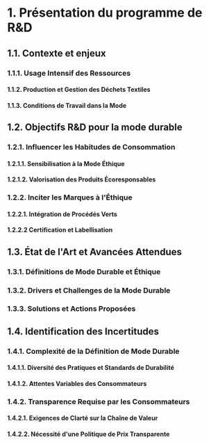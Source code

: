 # 1. Présentation du programme de R&D
## 1.1. Contexte et enjeux
### 1.1.1. Usage Intensif des Ressources
#### 1.1.2. Production et Gestion des Déchets Textiles
#### 1.1.3. Conditions de Travail dans la Mode
## 1.2. Objectifs R&D pour la mode durable
### 1.2.1. Influencer les Habitudes de Consommation
#### 1.2.1.1. Sensibilisation à la Mode Éthique
#### 1.2.1.2. Valorisation des Produits Écoresponsables
### 1.2.2. Inciter les Marques à l'Éthique
#### 1.2.2.1. Intégration de Procédés Verts
#### 1.2.2.2 Certification et Labellisation 
## 1.3. État de l'Art et Avancées Attendues
### 1.3.1. Définitions de Mode Durable et Éthique
### 1.3.2. Drivers et Challenges de la Mode Durable
### 1.3.3. Solutions et Actions Proposées
## 1.4. Identification des Incertitudes
### 1.4.1. Complexité de la Définition de Mode Durable
#### 1.4.1.1.  Diversité des Pratiques et Standards de Durabilité
#### 1.4.1.2.  Attentes Variables des Consommateurs
### 1.4.2. Transparence Requise par les Consommateurs
#### 1.4.2.1. Exigences de Clarté sur la Chaîne de Valeur
#### 1.4.2.2. Nécessité d'une Politique de Prix Transparente


